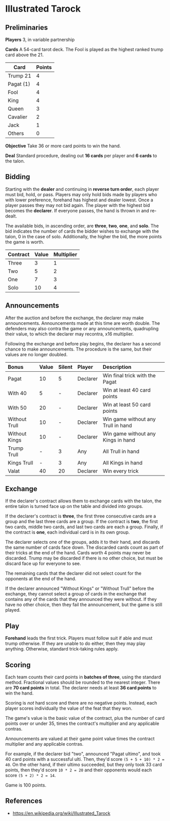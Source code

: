 # Illustrated Tarock

## Preliminaries

**Players** 3, in variable partnership

**Cards** A 54-card tarot deck. The Fool is played as the highest
ranked trump card above the 21.

Card       | Points
---------- | ------
Trump 21   | 4
Pagat (1)  | 4
Fool       | 4
King       | 4
Queen      | 3
Cavalier   | 2
Jack       | 1
Others     | 0

**Objective** Take 36 or more card points to win the hand.

**Deal** Standard procedure, dealing out **16 cards** per player and **6
cards** to the talon.

## Bidding

Starting with the **dealer** and continuing in **reverse turn order**,
each player must bid, hold, or pass. Players may only hold bids made
by players who with lower preference, forehand has highest and dealer
lowest. Once a player passes they may not bid again. The player with
the highest bid becomes the **declarer**. If everyone passes, the hand
is thrown in and re-dealt.

The available bids, in ascending order, are **three**, **two**,
**one**, and **solo**. The bid indicates the number of cards the
bidder wishes to exchange with the talon, 0 in the case of solo.
Additionally, the higher the bid, the more points the game is worth.

| Contract | Value | Multiplier |
|:---------|:------|:-----------|
| Three    | 3     | 1          |
| Two      | 5     | 2          |
| One      | 7     | 3          |
| Solo     | 10    | 4          |

## Announcements

After the auction and before the exchange, the declarer may make
announcements. Announcements made at this time are worth double. The
defenders may also contra the game or any announcements, quadrupling
their value, to which the declarer may recontra, x16 multiplier.

Following the exchange and before play begins, the declarer has a
second chance to make announcements. The procedure is the same, but
their values are no longer doubled.

| Bonus         | Value | Silent | Player   | Description                        |
|:--------------|:------|:-------|:---------|:-----------------------------------|
| Pagat         | 10    | 5      | Declarer | Win final trick with the Pagat     |
| With 40       | 5     | -      | Declarer | Win at least 40 card points        |
| With 50       | 20    | -      | Declarer | Win at least 50 card points        |
| Without Trull | 10    | -      | Declarer | Win game without any Trull in hand |
| Without Kings | 10    | -      | Declarer | Win game without any Kings in hand |
| Trump Trull   | -     | 3      | Any      | All Trull in hand                  |
| Kings Trull   | -     | 3      | Any      | All Kings in hand                  |
| Valat         | 40    | 20     | Declarer | Win every trick                    |


## Exchange

If the declarer's contract allows them to exchange cards with the
talon, the entire talon is turned face up on the table and divided
into groups.

If the declarer's contract is **three**, the first three consecutive
cards are a group and the last three cards are a group. If the
contract is **two**, the first two cards, middle two cards, and last
two cards are each a group. Finally, if the contract is **one**, each
individual card is in its own group.

The declarer selects one of the groups, adds it to their hand, and
discards the same number of cards face down. The discarded cards count
as part of their tricks at the end of the hand. Cards worth 4 points
may never be discarded. Trump may be discarded if there is no other
choice, but must be discard face up for everyone to see.

The remaining cards that the declarer did not select count for the
opponents at the end of the hand.

If the declarer announced "Without Kings" or "Without Trull" before
the exchange, they cannot select a group of cards in the exchange that
contains any of the cards that they announced they were without. If
they have no other choice, then they fail the announcement, but the
game is still played.

## Play

**Forehand** leads the first trick. Players must follow suit if able
and must trump otherwise. If they are unable to do either, then they
may play anything. Otherwise, standard trick-taking rules apply.

## Scoring

Each team counts their card points in **batches of three**, using the
standard method. Fractional values should be rounded to the nearest
integer. There are **70 card points** in total. The declarer needs at
least **36 card points** to win the hand.

Scoring is _not_ hard score and there are no negative points. Instead,
each player scores individually the value of the feat that they won.

The game's value is the basic value of the contract, plus the number
of card points over or under 35, times the contract's multiplier and
any applicable contras.

Announcements are valued at their game point value times the contract
multiplier and any applicable contras.

For example, if the declarer bid "two", announced "Pagat ultimo", and
took 40 card points with a successful ulti. Then, they'd score
`(5 + 5 + 10) * 2 = 40`. On the other hand, if their ultimo succeeded,
but they only took 33 card points, then they'd score `10 * 2 = 20` and
their opponents would each score `(5 + 2) * 2 = 14`.

Game is 100 points.

## References

- https://en.wikipedia.org/wiki/Illustrated_Tarock
